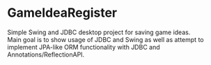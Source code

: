# GameIdeaRegister
Simple Swing and JDBC desktop project for saving game ideas.<br/>
Main goal is to show usage of JDBC and Swing as well as attempt to<br/>
implement JPA-like ORM functionality with JDBC and Annotations/ReflectionAPI.
